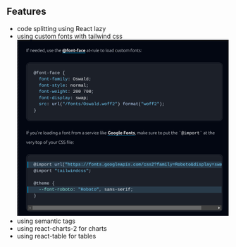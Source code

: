 ## Features
- code splitting using React lazy
- using custom fonts with tailwind css
![alt text](image.png)
- using semantic tags
- using react-charts-2 for charts
- using react-table for tables